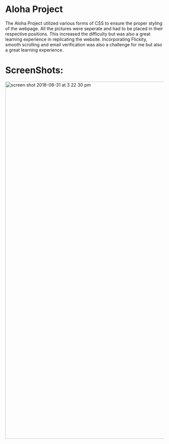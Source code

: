 # Aloha Project

The Aloha Project utilized various forms of CSS to ensure the proper styling of the webpage. All the pictures were seperate and had to be placed in their respective positions. This increased the difficulty but was also a great learning experience in replicating the website. Incorporating Flickity, smooth scrolling and email verification was also a challenge for me but also a great learning experience.

# ScreenShots:

<img width="1135" alt="screen shot 2018-08-31 at 3 22 30 pm" src="https://user-images.githubusercontent.com/38142960/44938119-c383d600-ad31-11e8-9584-699e79850b8f.png">
